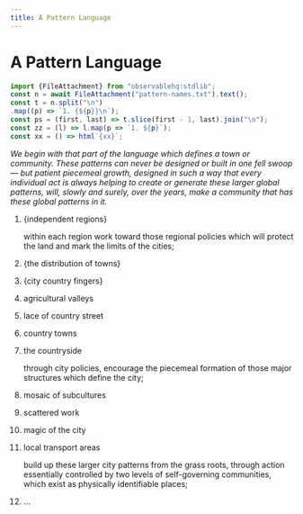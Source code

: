 ```yaml
---
title: A Pattern Language
---
```

# A Pattern Language

```js
import {FileAttachment} from "observablehq:stdlib";
const n = await FileAttachment("pattern-names.txt").text();
const t = n.split("\n")
.map((p) => `1. {${p}}\n`);
const ps = (first, last) => t.slice(first - 1, last).join("\n");
const zz = (l) => l.map(p => `1. ${p}`);
const xx = () => html`{xx}`;
```

_We begin with that part of the language which defines a town or community. These patterns can never be designed or built in one fell swoop — but patient piecemeal growth, designed in such a way that every individual act is always helping to create or generate these larger global patterns, will, slowly and surely, over the years, make a community that has these global patterns in it._

1. {independent regions}

   within each region work toward those regional policies which will protect the land and mark the limits of the cities;

1. {the distribution of towns}
1. {city country fingers}
1. agricultural valleys
1. lace of country street
1. country towns
1. the countryside

   through city policies, encourage the piecemeal formation of those major structures which define the city;

1. mosaic of subcultures
1. scattered work
1. magic of the city
1. local transport areas

   build up these larger city patterns from the grass roots, through action essentially controlled by two levels of self-governing communities, which exist as physically identifiable places;

1. …
